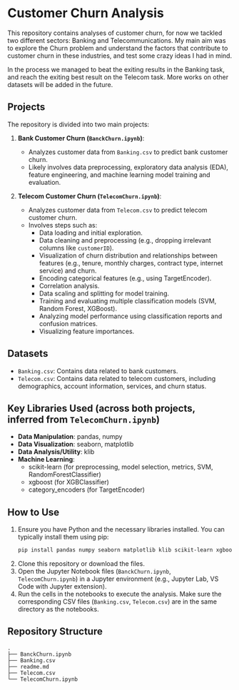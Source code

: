 # Customer Churn Analysis

This repository contains analyses of customer churn, for now we tackled two different sectors: Banking and Telecommunications. My main aim was to explore the Churn problem and understand the factors that contribute to customer churn in these industries, and test some crazy ideas I had in mind.

In the process we managed to beat the exiting results in the Banking task, and reach the exiting best result on the Telecom task. More works on other datasets will be added in the future.

## Projects

The repository is divided into two main projects:

1.  **Bank Customer Churn (`BanckChurn.ipynb`)**:
    *   Analyzes customer data from `Banking.csv` to predict bank customer churn.
    *   Likely involves data preprocessing, exploratory data analysis (EDA), feature engineering, and machine learning model training and evaluation.

2.  **Telecom Customer Churn (`TelecomChurn.ipynb`)**:
    *   Analyzes customer data from `Telecom.csv` to predict telecom customer churn.
    *   Involves steps such as:
        *   Data loading and initial exploration.
        *   Data cleaning and preprocessing (e.g., dropping irrelevant columns like `customerID`).
        *   Visualization of churn distribution and relationships between features (e.g., tenure, monthly charges, contract type, internet service) and churn.
        *   Encoding categorical features (e.g., using TargetEncoder).
        *   Correlation analysis.
        *   Data scaling and splitting for model training.
        *   Training and evaluating multiple classification models (SVM, Random Forest, XGBoost).
        *   Analyzing model performance using classification reports and confusion matrices.
        *   Visualizing feature importances.

## Datasets

*   `Banking.csv`: Contains data related to bank customers.
*   `Telecom.csv`: Contains data related to telecom customers, including demographics, account information, services, and churn status.

## Key Libraries Used (across both projects, inferred from `TelecomChurn.ipynb`)

*   **Data Manipulation**: pandas, numpy
*   **Data Visualization**: seaborn, matplotlib
*   **Data Analysis/Utility**: klib
*   **Machine Learning**:
    *   scikit-learn (for preprocessing, model selection, metrics, SVM, RandomForestClassifier)
    *   xgboost (for XGBClassifier)
    *   category_encoders (for TargetEncoder)

## How to Use

1.  Ensure you have Python and the necessary libraries installed. You can typically install them using pip:
    ```bash
    pip install pandas numpy seaborn matplotlib klib scikit-learn xgboost category_encoders jupyter
    ```
2.  Clone this repository or download the files.
3.  Open the Jupyter Notebook files (`BanckChurn.ipynb`, `TelecomChurn.ipynb`) in a Jupyter environment (e.g., Jupyter Lab, VS Code with Jupyter extension).
4.  Run the cells in the notebooks to execute the analysis. Make sure the corresponding CSV files (`Banking.csv`, `Telecom.csv`) are in the same directory as the notebooks.

## Repository Structure

```
.
├── BanckChurn.ipynb
├── Banking.csv
├── readme.md
├── Telecom.csv
└── TelecomChurn.ipynb
```
